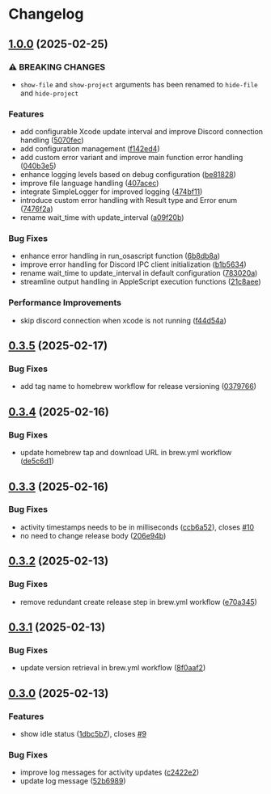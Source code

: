 # Changelog

## [1.0.0](https://github.com/izyuumi/xcode-discord-rpc/compare/v0.3.5...v1.0.0) (2025-02-25)


### ⚠ BREAKING CHANGES

* `show-file` and `show-project` arguments has been renamed to `hide-file` and `hide-project`

### Features

* add configurable Xcode update interval and improve Discord connection handling ([5070fec](https://github.com/izyuumi/xcode-discord-rpc/commit/5070fec77cd1c6389222fa30a61f8e6a898cdc6e))
* add configuration management ([f142ed4](https://github.com/izyuumi/xcode-discord-rpc/commit/f142ed450f67947bf9bea72d6f73244378bc096d))
* add custom error variant and improve main function error handling ([040b3e5](https://github.com/izyuumi/xcode-discord-rpc/commit/040b3e52a653ed51fc6094f5266677c4ec6a44a0))
* enhance logging levels based on debug configuration ([be81828](https://github.com/izyuumi/xcode-discord-rpc/commit/be8182882a4ddad148c808b6935c608a3c38ae9a))
* improve file language handling ([407acec](https://github.com/izyuumi/xcode-discord-rpc/commit/407acecac76ad4aa0e6cd8d2a2cc0b2783783a43))
* integrate SimpleLogger for improved logging ([474bf11](https://github.com/izyuumi/xcode-discord-rpc/commit/474bf118008a49433169a6660ee300aeeb3d28a4))
* introduce custom error handling with Result type and Error enum ([7476f2a](https://github.com/izyuumi/xcode-discord-rpc/commit/7476f2aa3a66debf7ccb0b1c3540b98b794db480))
* rename wait_time with update_interval ([a09f20b](https://github.com/izyuumi/xcode-discord-rpc/commit/a09f20bd2261f04c38834aa2f493650cab1a3f39))


### Bug Fixes

* enhance error handling in run_osascript function ([6b8db8a](https://github.com/izyuumi/xcode-discord-rpc/commit/6b8db8a55c5983ee2f93cf966f084d4e7521f14b))
* improve error handling for Discord IPC client initialization ([b1b5634](https://github.com/izyuumi/xcode-discord-rpc/commit/b1b5634050dcf4dbb1e8f3a0bd6d379b1e5eaf86))
* rename wait_time to update_interval in default configuration ([783020a](https://github.com/izyuumi/xcode-discord-rpc/commit/783020a5f7acbd3efb5c69c3c8eda49f9b33d1bf))
* streamline output handling in AppleScript execution functions ([21c8aee](https://github.com/izyuumi/xcode-discord-rpc/commit/21c8aee91afea0080485313e62b4b51b0b5aa04a))


### Performance Improvements

* skip discord connection when xcode is not running ([f44d54a](https://github.com/izyuumi/xcode-discord-rpc/commit/f44d54a20c8f5dceb09e6f6c3c9493824e110962))

## [0.3.5](https://github.com/izyuumi/xcode-discord-rpc/compare/v0.3.4...v0.3.5) (2025-02-17)


### Bug Fixes

* add tag name to homebrew workflow for release versioning ([0379766](https://github.com/izyuumi/xcode-discord-rpc/commit/0379766f9309db8dd12d8fdd4453b193e2e98a54))

## [0.3.4](https://github.com/izyuumi/xcode-discord-rpc/compare/v0.3.3...v0.3.4) (2025-02-16)


### Bug Fixes

* update homebrew tap and download URL in brew.yml workflow ([de5c6d1](https://github.com/izyuumi/xcode-discord-rpc/commit/de5c6d198e55b002d6c8d6e1b2b76378f76dc6d5))

## [0.3.3](https://github.com/izyuumi/xcode-discord-rpc/compare/v0.3.2...v0.3.3) (2025-02-16)


### Bug Fixes

* activity timestamps needs to be in milliseconds ([ccb6a52](https://github.com/izyuumi/xcode-discord-rpc/commit/ccb6a52aa2676b8ab11ee19b13e28e5ed1d9cc6a)), closes [#10](https://github.com/izyuumi/xcode-discord-rpc/issues/10)
* no need to change release body ([206e94b](https://github.com/izyuumi/xcode-discord-rpc/commit/206e94b1134ad50e1303e6ccd96b5184bcce85d6))

## [0.3.2](https://github.com/izyuumi/xcode-discord-rpc/compare/v0.3.1...v0.3.2) (2025-02-13)


### Bug Fixes

* remove redundant create release step in brew.yml workflow ([e70a345](https://github.com/izyuumi/xcode-discord-rpc/commit/e70a345a83cc4f24c7a05b561c537c9a9ef8f863))

## [0.3.1](https://github.com/izyuumi/xcode-discord-rpc/compare/v0.3.0...v0.3.1) (2025-02-13)


### Bug Fixes

* update version retrieval in brew.yml workflow ([8f0aaf2](https://github.com/izyuumi/xcode-discord-rpc/commit/8f0aaf269bfb02203f1499a30e5b7e51db296bb6))

## [0.3.0](https://github.com/izyuumi/xcode-discord-rpc/compare/v0.2.1...v0.3.0) (2025-02-13)


### Features

* show idle status ([1dbc5b7](https://github.com/izyuumi/xcode-discord-rpc/commit/1dbc5b7bb00a6b4bdc32c8b71659f4d53af9382a)), closes [#9](https://github.com/izyuumi/xcode-discord-rpc/issues/9)


### Bug Fixes

* improve log messages for activity updates ([c2422e2](https://github.com/izyuumi/xcode-discord-rpc/commit/c2422e2c83cd429d5b09b320932e871ef57093e7))
* update log message ([52b6989](https://github.com/izyuumi/xcode-discord-rpc/commit/52b698916c0e5f7aa5a293e18e349ffc5d7ef305))

